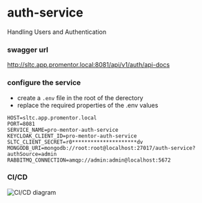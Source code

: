 # auth-service

Handling Users and Authentication

### swagger url

http://sltc.app.promentor.local:8081/api/v1/auth/api-docs

### configure the service

-   create a `.env` file in the root of the derectory
-   replace the required properties of the .env values

```
HOST=sltc.app.promentor.local
PORT=8081
SERVICE_NAME=pro-mentor-auth-service
KEYCLOAK_CLIENT_ID=pro-mentor-auth-service
SLTC_CLIENT_SECRET=r0*********************dv
MONGODB_URI=mongodb://root:root@localhost:27017/auth-service?authSource=admin
RABBITMQ_CONNECTION=amqp://admin:admin@localhost:5672
```

### CI/CD

<img src="https://github.com/Pro-Mentor/auth-service/blob/main/assets/Auth_Deployment.drawio.png" alt="CI/CD diagram" title="CI/CD Diagram">
